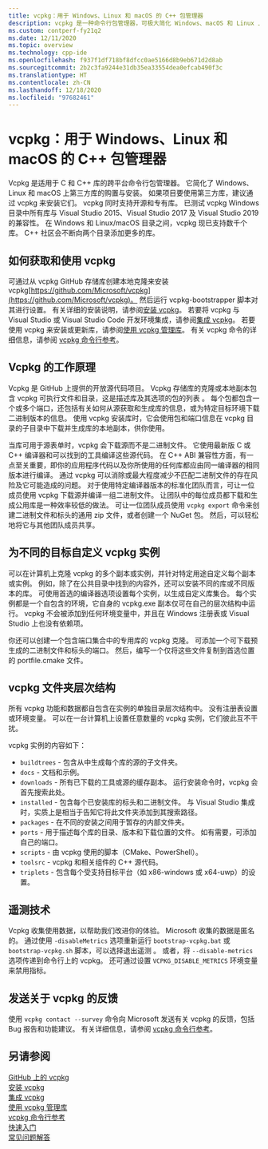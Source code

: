 ```yaml
---
title: vcpkg：用于 Windows、Linux 和 macOS 的 C++ 包管理器
description: vcpkg 是一种命令行包管理器，可极大简化 Windows、macOS 和 Linux 上开源 C++ 库的购置与安装。
ms.custom: contperf-fy21q2
ms.date: 12/11/2020
ms.topic: overview
ms.technology: cpp-ide
ms.openlocfilehash: f937f1df718bf8dfcc0ae5166d8b9eb671d2d8ab
ms.sourcegitcommit: 2b2c3fa9244e31db35ea33554dea0efcab490f3c
ms.translationtype: HT
ms.contentlocale: zh-CN
ms.lasthandoff: 12/18/2020
ms.locfileid: "97682461"
---
```

# <a name="vcpkg-a-c-package-manager-for-windows-linux-and-macos"></a>vcpkg：用于 Windows、Linux 和 macOS 的 C++ 包管理器

Vcpkg 是适用于 C 和 C++ 库的跨平台命令行包管理器。 它简化了 Windows、Linux 和 macOS 上第三方库的购置与安装。 如果项目要使用第三方库，建议通过 vcpkg 来安装它们。 vcpkg 同时支持开源和专有库。 已测试 vcpkg Windows 目录中所有库与 Visual Studio 2015、Visual Studio 2017 及 Visual Studio 2019 的兼容性。 在 Windows 和 Linux/macOS 目录之间，vcpkg 现已支持数千个库。 C++ 社区会不断向两个目录添加更多的库。

## <a name="how-to-get-and-use-vcpkg"></a>如何获取和使用 vcpkg

可通过从 vcpkg GitHub 存储库创建本地克隆来安装 vcpkg[https://github.com/Microsoft/vcpkg](https://github.com/Microsoft/vcpkg)。 然后运行 vcpkg-bootstrapper 脚本对其进行设置。 有关详细的安装说明，请参阅[安装 vcpkg](install-vcpkg.md)。 若要将 vcpkg 与 Visual Studio 或 Visual Studio Code 开发环境集成，请参阅[集成 vcpkg](integrate-vcpkg.md)。 若要使用 vcpkg 来安装或更新库，请参阅[使用 vcpkg 管理库](manage-libraries-with-vcpkg.md)。 有关 vcpkg 命令的详细信息，请参阅 [vcpkg 命令行参考](vcpkg-command-line-reference.md)。

## <a name="how-vcpkg-works"></a>Vcpkg 的工作原理

Vcpkg 是 GitHub 上提供的开放源代码项目。 Vcpkg 存储库的克隆或本地副本包含 vcpkg 可执行文件和目录，这是描述库及其选项的包的列表 。 每个包都包含一个或多个端口，还包括有关如何从源获取和生成库的信息，或为特定目标环境下载二进制版本的信息。 使用 vcpkg 安装库时，它会使用包和端口信息在 vcpkg 目录的子目录中下载并生成库的本地副本，供你使用。

当库可用于源表单时，vcpkg 会下载源而不是二进制文件。 它使用最新版 C 或 C++ 编译器和可以找到的工具编译这些源代码。 在 C++ ABI 兼容性方面，有一点至关重要，即你的应用程序代码以及你所使用的任何库都应由同一编译器的相同版本进行编译。 通过 vcpkg 可以消除或最大程度减少不匹配二进制文件的存在风险及它可能造成的问题。 对于使用特定编译器版本的标准化团队而言，可让一位成员使用 vcpkg 下载源并编译一组二进制文件。 让团队中的每位成员都下载和生成公用库是一种效率较低的做法。 可让一位团队成员使用 `vcpkg export` 命令来创建二进制文件和标头的通用 zip 文件，或者创建一个 NuGet 包。 然后，可以轻松地将它与其他团队成员共享。

## <a name="customize-vcpkg-instances-for-different-targets"></a>为不同的目标自定义 vcpkg 实例

可以在计算机上克隆 vcpkg 的多个副本或实例，并针对特定用途自定义每个副本或实例。 例如，除了在公共目录中找到的内容外，还可以安装不同的库或不同版本的库。 可使用首选的编译器选项设置每个实例，以生成自定义库集合。 每个实例都是一个自包含的环境，它自身的 vcpkg.exe 副本仅可在自己的层次结构中运行。 vcpkg 不会被添加到任何环境变量中，并且在 Windows 注册表或 Visual Studio 上也没有依赖项。

你还可以创建一个包含端口集合中的专用库的 vcpkg 克隆。 可添加一个可下载预生成的二进制文件和标头的端口。 然后，编写一个仅将这些文件复制到首选位置的 portfile.cmake 文件。

## <a name="the-vcpkg-folder-hierarchy"></a>vcpkg 文件夹层次结构

所有 vcpkg 功能和数据都自包含在实例的单独目录层次结构中。 没有注册表设置或环境变量。 可以在一台计算机上设置任意数量的 vcpkg 实例，它们彼此互不干扰。

vcpkg 实例的内容如下：

- `buildtrees` - 包含从中生成每个库的源的子文件夹。
- `docs` - 文档和示例。
- `downloads` - 所有已下载的工具或源的缓存副本。 运行安装命令时，vcpkg 会首先搜索此处。
- `installed` - 包含每个已安装库的标头和二进制文件。 与 Visual Studio 集成时，实质上是相当于告知它将此文件夹添加到其搜索路径。
- `packages` - 在不同的安装之间用于暂存的内部文件夹。
- `ports` - 用于描述每个库的目录、版本和下载位置的文件。 如有需要，可添加自己的端口。
- `scripts` - 由 vcpkg 使用的脚本（CMake、PowerShell）。
- `toolsrc` - vcpkg 和相关组件的 C++ 源代码。
- `triplets` - 包含每个受支持目标平台（如 x86-windows 或 x64-uwp）的设置。

## <a name="telemetry"></a>遥测技术

Vcpkg 收集使用数据，以帮助我们改进你的体验。 Microsoft 收集的数据是匿名的。 通过使用 `-disableMetrics` 选项重新运行 `bootstrap-vcpkg.bat` 或 `bootstrap-vcpkg.sh` 脚本，可以选择退出遥测  。 或者，将 `--disable-metrics` 选项传递到命令行上的 vcpkg。 还可通过设置 `VCPKG_DISABLE_METRICS` 环境变量来禁用指标。

## <a name="send-feedback-about-vcpkg"></a>发送关于 vcpkg 的反馈

使用 `vcpkg contact --survey` 命令向 Microsoft 发送有关 vcpkg 的反馈，包括 Bug 报告和功能建议。 有关详细信息，请参阅 [vcpkg 命令行参考](vcpkg-command-line-reference.md)。

## <a name="see-also"></a>另请参阅

[GitHub 上的 vcpkg](https://github.com/Microsoft/vcpkg)\
[安装 vcpkg](install-vcpkg.md)\
[集成 vcpkg](integrate-vcpkg.md)\
[使用 vcpkg 管理库](manage-libraries-with-vcpkg.md)\
[vcpkg 命令行参考](vcpkg-command-line-reference.md)\
[快速入门](https://github.com/microsoft/vcpkg/blob/master/docs/index.md)\
[常见问题解答](https://github.com/microsoft/vcpkg/blob/master/docs/about/faq.md)
